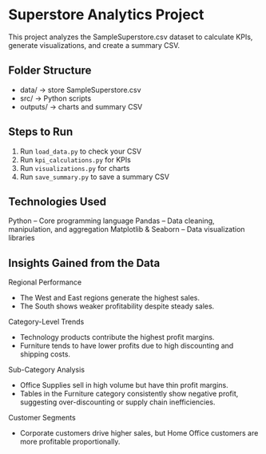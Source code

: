 # Superstore Analytics Project

This project analyzes the SampleSuperstore.csv dataset to calculate KPIs, generate visualizations, and create a summary CSV.

## Folder Structure
- data/ → store SampleSuperstore.csv
- src/ → Python scripts
- outputs/ → charts and summary CSV

## Steps to Run
1. Run `load_data.py` to check your CSV
2. Run `kpi_calculations.py` for KPIs
3. Run `visualizations.py` for charts
4. Run `save_summary.py` to save a summary CSV

## Technologies Used
Python – Core programming language
Pandas – Data cleaning, manipulation, and aggregation
Matplotlib & Seaborn – Data visualization libraries

## Insights Gained from the Data
Regional Performance
- The West and East regions generate the highest sales.
- The South shows weaker profitability despite steady sales.

Category-Level Trends
- Technology products contribute the highest profit margins.
- Furniture tends to have lower profits due to high discounting and shipping costs.

Sub-Category Analysis
- Office Supplies sell in high volume but have thin profit margins.
- Tables in the Furniture category consistently show negative profit, suggesting over-discounting or supply chain inefficiencies.

Customer Segments
- Corporate customers drive higher sales, but Home Office customers are more profitable proportionally.

